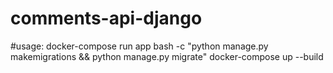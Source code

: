 # comments-api-django

#usage:
docker-compose run app bash -c "python manage.py makemigrations && python manage.py migrate"
docker-compose up --build
